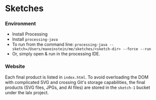 # Sketches

### Environment

- Install Processing
- Install `processing-java`
- To run from the command line: `processing-java --sketch=/Users/maxeinstein/me/sketches/<sketch-dir> --force --run`
- Or, simply open & run in the processing IDE.

### Website

Each final product is listed in `index.html`. To avoid overloading the DOM with complicated SVG and crossing Git's storage capabilities, the final products (SVG files, JPGs, and AI files) are stored in the `sketch-1` bucket under the lalx project.
